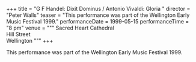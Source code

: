 +++
title = "G F Handel: Dixit Dominus / Antonio Vivaldi: Gloria "
director = "Peter Walls"
teaser = "This performance was part of the Wellington Early Music Festival 1999."
performanceDate = 1999-05-15
performanceTime = "8 pm"
venue = """
Sacred Heart Cathedral  
Hill Street  
Wellington
"""
+++

This performance was part of the Wellington Early Music Festival 1999.
